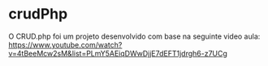 # crudPhp
O CRUD.php foi um projeto desenvolvido com base na seguinte video aula: https://www.youtube.com/watch?v=4tBeeMcw2sM&list=PLmY5AEiqDWwDjjE7dEFT1jdrgh6-z7UCg
